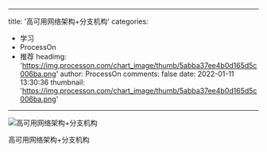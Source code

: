 
---
title: '高可用网络架构+分支机构'
categories: 
 - 学习
 - ProcessOn
 - 推荐
headimg: 'https://img.processon.com/chart_image/thumb/5abba37ee4b0d165d5c006ba.png'
author: ProcessOn
comments: false
date: 2022-01-11 13:30:36
thumbnail: 'https://img.processon.com/chart_image/thumb/5abba37ee4b0d165d5c006ba.png'
---

<div>   
<img class="thumb" alt="高可用网络架构+分支机构" src="https://img.processon.com/chart_image/thumb/5abba37ee4b0d165d5c006ba.png" referrerpolicy="no-referrer">
<p>高可用网络架构+分支机构</p>  
</div>
            
